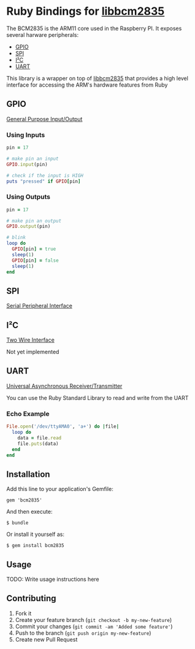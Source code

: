 # Ruby Bindings for [libbcm2835](http://www.open.com.au/mikem/bcm2835/)

The BCM2835 is the ARM11 core used in the Raspberry PI. It exposes several harware peripherals:

- [GPIO](#gpio)
- [SPI](#spi)
- [I²C](#i%C2%B2c)
- [UART](#uart)

This library is a wrapper on top of [libbcm2835](http://www.open.com.au/mikem/bcm2835/) that provides a high level interface for accessing the ARM's hardware features from Ruby

## GPIO 

[General Purpose Input/Output](http://en.wikipedia.org/wiki/GPIO) 

### Using Inputs
```ruby
pin = 17

# make pin an input
GPIO.input(pin)

# check if the input is HIGH
puts "pressed" if GPIO[pin]
```

### Using Outputs
```ruby
pin = 17

# make pin an output
GPIO.output(pin)

# blink
loop do
  GPIO[pin] = true
  sleep(1)
  GPIO[pin] = false
  sleep(1)
end
```
## SPI

[Serial Peripheral Interface](http://en.wikipedia.org/wiki/Serial_Peripheral_Interface_Bus)


## I²C

[Two Wire Interface](http://en.wikipedia.org/wiki/I²C)

Not yet implemented

## UART

[Universal Asynchronous Receiver/Transmitter](http://en.wikipedia.org/wiki/UART) 

You can use the Ruby Standard Library to read and write from the UART

### Echo Example
```ruby
File.open('/dev/ttyAMA0', 'a+') do |file|
  loop do 
    data = file.read
    file.puts(data)
  end
end
```

## Installation

Add this line to your application's Gemfile:

    gem 'bcm2835'

And then execute:

    $ bundle

Or install it yourself as:

    $ gem install bcm2835

## Usage

TODO: Write usage instructions here

## Contributing

1. Fork it
2. Create your feature branch (`git checkout -b my-new-feature`)
3. Commit your changes (`git commit -am 'Added some feature'`)
4. Push to the branch (`git push origin my-new-feature`)
5. Create new Pull Request
